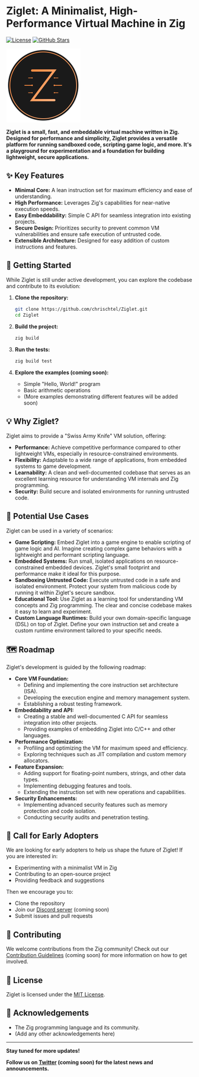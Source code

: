# Ziglet: A Minimalist, High-Performance Virtual Machine in Zig

[![License](https://img.shields.io/badge/license-MIT-blue.svg)](LICENSE)
[![GitHub Stars](https://img.shields.io/github/stars/chrischtel/Ziglet?style=social)](https://github.com/chrischtel/Ziglet)
<!-- Replace chrischtel -->

<!-- Add a visually appealing logo here (if you have one) -->
<img src="logl.svg" alt="Ziglet Logo" width="200">

**Ziglet is a small, fast, and embeddable virtual machine written in Zig. Designed for performance and simplicity, Ziglet provides a versatile platform for running sandboxed code, scripting game logic, and more.  It's a playground for experimentation and a foundation for building lightweight, secure applications.**

## ✨ Key Features

*   **Minimal Core:** A lean instruction set for maximum efficiency and ease of understanding.
*   **High Performance:** Leverages Zig's capabilities for near-native execution speeds.
*   **Easy Embeddability:** Simple C API for seamless integration into existing projects.
*   **Secure Design:** Prioritizes security to prevent common VM vulnerabilities and ensure safe execution of untrusted code.
*   **Extensible Architecture:** Designed for easy addition of custom instructions and features.

## 🚀 Getting Started

While Ziglet is still under active development, you can explore the codebase and contribute to its evolution:

1.  **Clone the repository:**
    ```bash
    git clone https://github.com/chrischtel/Ziglet.git
    cd Ziglet
    ```

2.  **Build the project:**
    ```bash
    zig build
    ```

3.  **Run the tests:**
    ```bash
    zig build test
    ```

4.  **Explore the examples (coming soon):**
    *   Simple "Hello, World!" program
    *   Basic arithmetic operations
    *   (More examples demonstrating different features will be added soon)

## 💡 Why Ziglet?

Ziglet aims to provide a "Swiss Army Knife" VM solution, offering:

*   **Performance:** Achieve competitive performance compared to other lightweight VMs, especially in resource-constrained environments.
*   **Flexibility:** Adaptable to a wide range of applications, from embedded systems to game development.
*   **Learnability:** A clean and well-documented codebase that serves as an excellent learning resource for understanding VM internals and Zig programming.
*   **Security:** Build secure and isolated environments for running untrusted code.

## 🎯 Potential Use Cases

Ziglet can be used in a variety of scenarios:

*   **Game Scripting:** Embed Ziglet into a game engine to enable scripting of game logic and AI. Imagine creating complex game behaviors with a lightweight and performant scripting language.
*   **Embedded Systems:** Run small, isolated applications on resource-constrained embedded devices. Ziglet's small footprint and performance make it ideal for this purpose.
*   **Sandboxing Untrusted Code:** Execute untrusted code in a safe and isolated environment. Protect your system from malicious code by running it within Ziglet's secure sandbox.
*   **Educational Tool:** Use Ziglet as a learning tool for understanding VM concepts and Zig programming. The clear and concise codebase makes it easy to learn and experiment.
*   **Custom Language Runtimes:** Build your own domain-specific language (DSL) on top of Ziglet. Define your own instruction set and create a custom runtime environment tailored to your specific needs.

## 🗺️ Roadmap

Ziglet's development is guided by the following roadmap:

*   **Core VM Foundation:**
    *   Defining and implementing the core instruction set architecture (ISA).
    *   Developing the execution engine and memory management system.
    *   Establishing a robust testing framework.
*   **Embeddability and API:**
    *   Creating a stable and well-documented C API for seamless integration into other projects.
    *   Providing examples of embedding Ziglet into C/C++ and other languages.
*   **Performance Optimization:**
    *   Profiling and optimizing the VM for maximum speed and efficiency.
    *   Exploring techniques such as JIT compilation and custom memory allocators.
*   **Feature Expansion:**
    *   Adding support for floating-point numbers, strings, and other data types.
    *   Implementing debugging features and tools.
    *   Extending the instruction set with new operations and capabilities.
*   **Security Enhancements:**
    *   Implementing advanced security features such as memory protection and code isolation.
    *   Conducting security audits and penetration testing.

## 📣 Call for Early Adopters

We are looking for early adopters to help us shape the future of Ziglet! If you are interested in:

*   Experimenting with a minimalist VM in Zig
*   Contributing to an open-source project
*   Providing feedback and suggestions

Then we encourage you to:

*   Clone the repository
*   Join our [Discord server](YOUR_DISCORD_LINK) (coming soon)
*   Submit issues and pull requests

## 🤝 Contributing

We welcome contributions from the Zig community! Check out our [Contribution Guidelines](CONTRIBUTING.md) (coming soon) for more information on how to get involved.

## 📄 License

Ziglet is licensed under the [MIT License](LICENSE).

## 🙏 Acknowledgements

*   The Zig programming language and its community.
*   (Add any other acknowledgements here)

---

**Stay tuned for more updates!**

**Follow us on [Twitter](YOUR_TWITTER_LINK) (coming soon) for the latest news and announcements.**
